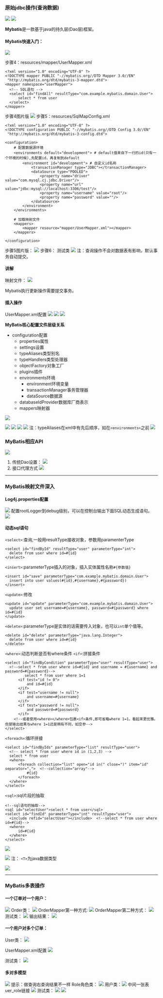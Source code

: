### 原始jdbc操作(查询数据)
![](MyBatis_md_files/image_20211001083429.png?v=1&type=image&token=V1:xfHKpS3qdEYk_iJ9a7G2-2CWxEX9KIXawm3uXFX_PY0)
![](MyBatis_md_files/image_20211001083710.png?v=1&type=image&token=V1:IYXgWbj_q-MJnCOE9Tf1rvE0TS9wQvTtRsDS-D8t-sg)

**Mybatis**是一款基于java的持久层(Dao层)框架。
#### Mybatis快速入门：
![](MyBatis_md_files/image_20211001092143.png?v=1&type=image&token=V1:5QlZ2xhwsQY0EXK2cBtTh7Kf9RUHYdm_YQYzZxerGZ0)

步骤4：resources/mapper/UserMapper.xml
```
<?xml version="1.0" encoding="UTF-8" ?>  
<!DOCTYPE mapper PUBLIC "-//mybatis.org//DTD Mapper 3.0//EN"  
 "http://mybatis.org/dtd/mybatis-3-mapper.dtd">  
<mapper namespace="userMapper">  
  <!-- SQL语句 -->  
  <select id="findAll" resultType="com.example.mybatis.domain.User">  
	  select * from user  
  </select>  
</mapper>
```
步骤4图片版
![](MyBatis_md_files/image_20211001094412.png?v=1&type=image&token=V1:XAjx-whUgWjZZ7LUAgRhmwgTnXdq8bfjTMiljPzzGuU)
步骤5：resources/SqlMapConfig.xml
```
<?xml version="1.0" encoding="UTF-8" ?>  
<!DOCTYPE configuration PUBLIC "-//mybatis.org//DTD Config 3.0//EN"  
 "http://mybatis.org/dtd/mybatis-3-config.dtd"> 
  
<configuration>  
	# 配置数据源环境 
	<environments default="development"> # default值来自下一行的id(只有一个环境的时候),先配置id，再复制到default 
		<environment id="development"> # 自定义id名称   
			<transactionManager type="JDBC"></transactionManager>  
			<dataSource type="POOLED">  
				<property name="driver" value="com.mysql.cj.jdbc.Driver"/>  
				<property name="url" value="jdbc:mysql://localhost:3306/test"/>  
				<property name="username" value="root"/>  
				<property name="password" value=""/>  
			</dataSource> 
		</environment> 
	</environments>
	  
	# 加载映射文件  
	<mappers>  
		<mapper resource="mapper/UserMapper.xml"></mapper>  
	</mappers> 
	 
</configuration>
```
步骤5图片版： ![](MyBatis_md_files/image_20211001094337.png?v=1&type=image&token=V1:hACZMssDnpyWOXQXcJ-zrQXzjKroEd-p5Aq93xFugoc)
步骤6： 测试类
![](MyBatis_md_files/image_20211001094234.png?v=1&type=image&token=V1:lY29siu1SSB7Ez1Mibz1MnmxGNd2mwmMmYespNwHtz8)
注：查询操作不会对数据表有影响，默认事务自动提交。

#### 讲解
映射文件：
![](MyBatis_md_files/image_20211001202633.png?v=1&type=image&token=V1:D8XqfH7vzHJkLaQLjf_nHfKbnkkfse3TYiny_y7nJWw)

Mybatis执行更新操作需要提交事务。

#### 插入操作
UserMapper.xml配置
![](MyBatis_md_files/image_20211001204604.png?v=1&type=image&token=V1:xcC6cO3h8niJNNYeIzag-GAsJYUqK7dI5B0zvVt_NBg)
![](MyBatis_md_files/image_20211001204535.png?v=1&type=image&token=V1:sPJpAo8CrO2Wa2ZlV6VZIZPjcaFpcHDpEjmTazhoWZ8)
![](MyBatis_md_files/image_20211001205118.png?v=1&type=image&token=V1:YumZOBtW1tWTKYA_eP4dPreyacSCY9X9OMkkmGpyfnk)

**MyBatis核心配置文件层级关系**
* configuration配置
	* properties属性
	* settings设置
	* typeAliases类型别名
	* typeHandlers类型处理器
	* objectFactory对象工厂
	* plugins插件
	* environments环境
		* environment环境变量
		* transactionManager事务管理器
		* dataSource数据源
	* databaseIdProvider数据库厂商表示
	* mappers映射器

![](MyBatis_md_files/image_20211001222158.png?v=1&type=image&token=V1:_62tFNR__vn8AKSgenMDQMPpWAu-ffyLpLI76gDDJYE)

![](MyBatis_md_files/image_20211001222407.png?v=1&type=image&token=V1:fJIGTC1emeKmTaHDJHITLlD1KcJoFLJVKVfX0eXjsI8)
![](MyBatis_md_files/image_20211001233404.png?v=1&type=image&token=V1:EKQCUQlSCoU2cvFAKzNsGnQH0tWTNQ8qsEsu9dTQP8k)
![](MyBatis_md_files/image_20211001233832.png?v=1&type=image&token=V1:wDhFn2GbOtAvq13CeGfpwdbbFg6aL8P_sVTXI_93Caw)
![](MyBatis_md_files/image_20211001234606.png?v=1&type=image&token=V1:g-MeqHLP1yoERUxQ3Xpp6PuTy1tr-uN-zwrIcfVoCro)
注：typeAliases在xml中有先后顺序，如在`<environments>`之前
![](MyBatis_md_files/image_20211002040108.png?v=1&type=image&token=V1:L72JmoyN_kDFxUsSKv5ry9WJntDM4_BElRUWfLV0D1Q)

### MyBatis相应API
![](MyBatis_md_files/image_20211002040319.png?v=1&type=image&token=V1:t3nps1UWXLI0_Y7fYyXycOuGqCOSdUHSNlYpgI8Cstc)

1. 传统Dao设置：
![](MyBatis_md_files/image_20211003034519.png?v=1&type=image&token=V1:pe3MdBiYNVpR-WxUtX-ZIHqgInKpQVwRdRlaUlJRO6U)
2. 接口代理方式
![](MyBatis_md_files/image_20211003031235.png?v=1&type=image&token=V1:la3eMGwRC4-dQbnV9_nWdhXxdZZ4NQa-VmqNh2-PuBI)

***
### MyBatis映射文件深入
#### Log4j.properties配置
![](MyBatis_md_files/image_20211003040845.png?v=1&type=image&token=V1:dp9l1CQHztzskKBhMIT6Z8HURvDpH8GVGv9-T6ONuIE)
配置rootLogger到debug级别，可以在控制台输出下面SQL动态生成语句。
![](MyBatis_md_files/image_20211003040736.png?v=1&type=image&token=V1:ZR243yNEeOd1vTKqbw7PTN1L4VCh-Ljl43eqliNGxf4)
#### 动态sql语句
`<select>`:查询,一般用resultType接收对象，参数用paramenterType
```
<select id="findById" resultType="user" parameterType="int">  
  delete from user where id=#{id}  
</select>
```
`<insert>`:parameterType插入的对象，插入实体属性名称`#{参数值}`
```
<insert id="save" parameterType="com.example.mybatis.domain.User">  
  insert into user values(#{id},#{username},#{password})  
</insert>
```
`<update>`:修改
```
<update id="update" parameterType="com.example.mybatis.domain.User">  
  update user set username=#{username}, password=#{password} where id=#{id}  
</update>
```
`<delete>`:parameterType是实体的话需要传入对象，也可以`int`单个值等。
```
<delete id="delete" parameterType="java.lang.Integer">  
  delete from user where id=#{id}  
</delete>
```
`<where>`:动态判断是否有where条件
`<if>`:拼接条件
```
<select id="findByCondition" parameterType="user" resultType="user">  
  <!--select * from user where id=#{id} and username = #{username} and password=#{password}-->  
		 select * from user where 1=1  
	  <if test="id != 0">  
		  and id=#{id}  
	  </if>  
	  <if test="username != null">  
		  and username=#{username}  
	  </if>  
	  <if test="password != null">  
		  and password=#{password}  
	  </if>  
	<!--或者使用<where></where>包裹<if>条件,即可省略where 1=1，看起来更优雅。但是输出结果与where 1=1还是稍有不同，如空参-->  
</select>
```
`<foreach>`:循环拼接
```
<select id="findByIds" parameterType="list" resultType="user">  
  <!-- select * from user where id in (1,2,3) -->  
  select * from user  
  <where>  
	  <foreach collection="list" open="id in(" close=")" item="id" separator=",">  <!--collection="array"-->  
		  #{id}  
	  </foreach>  
  </where>  
</select>
```
`<sql>`:sql片段的抽取
```
<!--sql语句的抽取-->  
<sql id="selectUser">select * from user</sql>  
<select id="findId" parameterType="int" resultType="user">  
  <include refid="selectUser"></include>  <!--select * from user where id=#{id}-->  
  <where>  
	  id=#{id}  
  </where>  
</select>
```
![](MyBatis_md_files/image_20211003085541.png?v=1&type=image&token=V1:IK9cVvSiMnv7EvZhuV7Tn4UGnKcYWd0QQUS23PwWr6I)

![](MyBatis_md_files/image_20211003091439.png?v=1&type=image&token=V1:m_ZrMP1IfyYSp5AxD12HmNMy412dqAmmLl-6Y9CCCQ4)
注： `<T>`为java数据类型

![](MyBatis_md_files/image_20211004034829.png?v=1&type=image&token=V1:Hg6g_JcytaLIWHwS6EmDUMWyLwQOimwY0u35ZBSAUwI)
***
### MyBatis多表操作
#### 一个订单对一个用户：

![](MyBatis_md_files/image_20211004041626.png?v=1&type=image&token=V1:HTF8ewmEYEUyg0PJwfmeQLpDgkM5b-TKCt7UG7Lk2C4)
Order类：
![](MyBatis_md_files/image_20211004223250.png?v=1&type=image&token=V1:F8k7SZ_8MeFVSRg6HwW6ifRbPWHDuQItf7rikF9hjNw)
OrderMapper第一种方式:
![](MyBatis_md_files/image_20211004223214.png?v=1&type=image&token=V1:hhTkS-Suo21dI_iIv4Trxkd86U7l7Jlr6U2RTECydvM)
OrderMapper第二种方式：
![](MyBatis_md_files/image_20211004224332.png?v=1&type=image&token=V1:waq9yY0lBjmjcwqfnChshDcfSKK3XHz_hbdwVfrUQoU)
测试类：
![](MyBatis_md_files/image_20211004223335.png?v=1&type=image&token=V1:7HUlGzJsgCIka5IMU3RI8qlgwwB_HK5MJmoE_t8tVNk)
输出结果：
![](MyBatis_md_files/image_20211004223356.png?v=1&type=image&token=V1:KG3gCXunbMLMEj3cJkSVQXIZXJNgvXXigV1opNEwPU8)

#### 一个用户对多个订单：
User类：
![](MyBatis_md_files/image_20211004232138.png?v=1&type=image&token=V1:3pr-5R64a0XyqCI1WSzNX5Z7QppQE-qM6ybpYhVIrls)

UserMapper.xml配置
![](MyBatis_md_files/image_20211004232251.png?v=1&type=image&token=V1:5MQqNMnmgl7wYxazhEs0UzTPxKJLwnECxxVrrMRew-w)

测试类：
![](MyBatis_md_files/image_20211004232333.png?v=1&type=image&token=V1:E3-5et_6Kg5aqcAjYrYKLn-4krW3MeBvyIDxU34hSqc)

#### 多对多模型
![](MyBatis_md_files/image_20211004232612.png?v=1&type=image&token=V1:axGT9000r2Wxe44pZfcQqkp0ceciKl6k9WdjJeLyhhk)
提示：做查询右查询结果不一样
Role角色类：
![](MyBatis_md_files/image_20211005025956.png?v=1&type=image&token=V1:NT9JkUPo7dAQg_9WeACakTeLLJ44OA96gjG19onVRk0)
用户类：![](MyBatis_md_files/image_20211005030021.png?v=1&type=image&token=V1:_BaeLZ6DNJBjM8yvGNC7AeESySJRTAymbIBJCUO0ve0)
中间一张表uer_role链接
![](MyBatis_md_files/image_20211005030121.png?v=1&type=image&token=V1:8gyXyp45o2hBUiwAvEvxxF_XJfahYeBiKdYnm9ccZzg)
测试类：
![](MyBatis_md_files/image_20211005030307.png?v=1&type=image&token=V1:DP62KnwWBgaRwb2q7cL8T7Sq9c7mvKe7njNauktumUc)
![](MyBatis_md_files/image_20211005044644.png?v=1&type=image&token=V1:GQvOyyabaxqnlXCPu0VJpNHA571ww8xJt2sT-eSJhfI)














